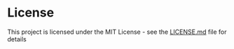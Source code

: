# License

This project is licensed under the MIT License - see the [LICENSE.md](LICENSE.md) file for details
